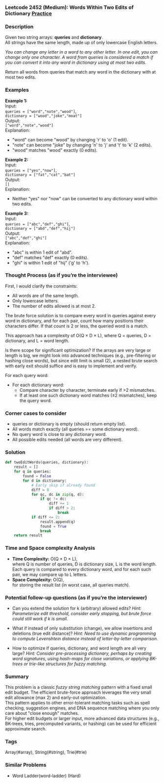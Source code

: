 ### Leetcode 2452 (Medium): Words Within Two Edits of Dictionary [Practice](https://leetcode.com/problems/words-within-two-edits-of-dictionary)

### Description  
Given two string arrays: **queries** and **dictionary**.  
All strings have the same length, made up of only lowercase English letters.

*You can change any letter in a word to any other letter. In one edit, you can change only one character. A word from queries is considered a match if you can convert it into any word in dictionary using at most two edits.*

Return all words from queries that match any word in the dictionary with at most two edits.

### Examples  

**Example 1:**  
Input:  
`queries = ["word","note","wood"]`,  
`dictionary = ["wood","joke","moat"]`  
Output:  
`["word","note","wood"]`  
Explanation:  
- "word" can become "wood" by changing 'r' to 'o' (1 edit).  
- "note" can become "joke" by changing 'n' to 'j' and 't' to 'k' (2 edits).  
- "wood" matches "wood" exactly (0 edits).

**Example 2:**  
Input:  
`queries = ["yes","now"]`,  
`dictionary = ["fat","cat","bat"]`  
Output:  
`[]`  
Explanation:  
- Neither "yes" nor "now" can be converted to any dictionary word within two edits.

**Example 3:**  
Input:  
`queries = ["abc","def","ghi"]`,  
`dictionary = ["abd","def","hij"]`  
Output:  
`["abc","def","ghi"]`  
Explanation:  
- "abc" is within 1 edit of "abd".  
- "def" matches "def" exactly (0 edits).  
- "ghi" is within 1 edit of "hij" ('g' to 'h').

### Thought Process (as if you’re the interviewee)  

First, I would clarify the constraints:
- All words are of the same length.
- Only lowercase letters.
- The number of edits allowed is at most 2.

The brute force solution is to compare every word in queries against every word in dictionary, and for each pair, count how many positions their characters differ. If that count is 2 or less, the queried word is a match.

This approach has a complexity of O(Q × D × L), where Q = queries, D = dictionary, and L = word length.

Is there scope for significant optimization? If the arrays are very large or length is big, we might look into advanced techniques (e.g., pre-filtering or hashing close words), but since edit limit is small (2), a nested brute search with early exit should suffice and is easy to implement and verify.

For each query word:
- For each dictionary word:
  - Compare character by character, terminate early if >2 mismatches.
  - If at least one such dictionary word matches (≤2 mismatches), keep the query word.

### Corner cases to consider  
- queries or dictionary is empty (should return empty list).
- All words match exactly (all queries == some dictionary word).
- No query word is close to any dictionary word.
- All possible edits needed (all words are very different).

### Solution

```python
def twoEditWords(queries, dictionary):
    result = []
    for q in queries:
        found = False
        for d in dictionary:
            # Early skip if already found
            diff = 0
            for qc, dc in zip(q, d):
                if qc != dc:
                    diff += 1
                    if diff > 2:
                        break
            if diff <= 2:
                result.append(q)
                found = True
                break
    return result
```

### Time and Space complexity Analysis  

- **Time Complexity:** O(Q × D × L),  
  where Q is number of queries, D is dictionary size, L is the word length. Each query is compared to every dictionary word, and for each such pair, we may compare up to L letters.
- **Space Complexity:** O(Q),  
  for storing the result list (in worst case, all queries match).

### Potential follow-up questions (as if you’re the interviewer)  

- Can you extend the solution for k (arbitrary) allowed edits?
  *Hint: Parameterize edit threshold, consider early stopping, but brute force could still work if k is small.*

- What if instead of only substitution (change), we allow insertions and deletions (true edit distance)?
  *Hint: Need to use dynamic programming to compute Levenshtein distance instead of letter-by-letter comparison.*

- How to optimize if queries, dictionary, and word length are all very large?
  *Hint: Consider pre-processing dictionary, perhaps by creating word signatures, using hash-maps for close variations, or applying BK-trees or trie-like structures for fuzzy matching.*

### Summary

This problem is a classic *fuzzy string matching* pattern with a fixed small edit budget. The efficient brute-force approach leverages the very small edit allowance (max 2) and early-out optimization.  
This pattern applies to other error-tolerant matching tasks such as spell checking, suggestion engines, and DNA sequence matching where you only care about "close enough" matches.  
For higher edit budgets or larger input, more advanced data structures (e.g., BK-trees, tries, precomputed variants, or hashing) can be used for efficient approximate search.

### Tags
Array(#array), String(#string), Trie(#trie)

### Similar Problems
- Word Ladder(word-ladder) (Hard)